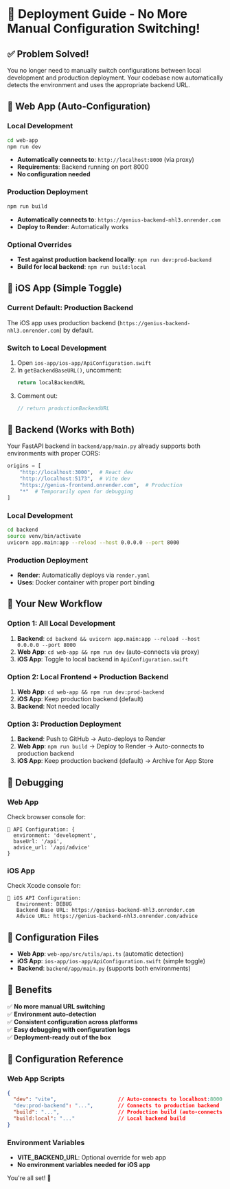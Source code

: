 # 🚀 Deployment Guide - No More Manual Configuration Switching!

## ✅ Problem Solved!

You no longer need to manually switch configurations between local development and production deployment. Your codebase now automatically detects the environment and uses the appropriate backend URL.

## 📱 Web App (Auto-Configuration)

### Local Development
```bash
cd web-app
npm run dev
```
- **Automatically connects to**: `http://localhost:8000` (via proxy)
- **Requirements**: Backend running on port 8000
- **No configuration needed**

### Production Deployment
```bash
npm run build
```
- **Automatically connects to**: `https://genius-backend-nhl3.onrender.com`
- **Deploy to Render**: Automatically works

### Optional Overrides
- **Test against production backend locally**: `npm run dev:prod-backend`
- **Build for local backend**: `npm run build:local`

## 📱 iOS App (Simple Toggle)

### Current Default: Production Backend
The iOS app uses production backend (`https://genius-backend-nhl3.onrender.com`) by default.

### Switch to Local Development
1. Open `ios-app/ios-app/ApiConfiguration.swift`
2. In `getBackendBaseURL()`, uncomment:
   ```swift
   return localBackendURL
   ```
3. Comment out:
   ```swift
   // return productionBackendURL
   ```

## 🔧 Backend (Works with Both)

Your FastAPI backend in `backend/app/main.py` already supports both environments with proper CORS:

```python
origins = [
    "http://localhost:3000",  # React dev
    "http://localhost:5173",  # Vite dev
    "https://genius-frontend.onrender.com",  # Production
    "*"  # Temporarily open for debugging
]
```

### Local Development
```bash
cd backend
source venv/bin/activate
uvicorn app.main:app --reload --host 0.0.0.0 --port 8000
```

### Production Deployment
- **Render**: Automatically deploys via `render.yaml`
- **Uses**: Docker container with proper port binding

## 🎯 Your New Workflow

### Option 1: All Local Development
1. **Backend**: `cd backend && uvicorn app.main:app --reload --host 0.0.0.0 --port 8000`
2. **Web App**: `cd web-app && npm run dev` (auto-connects via proxy)
3. **iOS App**: Toggle to local backend in `ApiConfiguration.swift`

### Option 2: Local Frontend + Production Backend
1. **Web App**: `cd web-app && npm run dev:prod-backend`
2. **iOS App**: Keep production backend (default)
3. **Backend**: Not needed locally

### Option 3: Production Deployment
1. **Backend**: Push to GitHub → Auto-deploys to Render
2. **Web App**: `npm run build` → Deploy to Render → Auto-connects to production backend
3. **iOS App**: Keep production backend (default) → Archive for App Store

## 🐛 Debugging

### Web App
Check browser console for:
```
🔧 API Configuration: {
  environment: 'development',
  baseUrl: '/api',
  advice_url: '/api/advice'
}
```

### iOS App
Check Xcode console for:
```
🔧 iOS API Configuration:
   Environment: DEBUG
   Backend Base URL: https://genius-backend-nhl3.onrender.com
   Advice URL: https://genius-backend-nhl3.onrender.com/advice
```

## 📁 Configuration Files

- **Web App**: `web-app/src/utils/api.ts` (automatic detection)
- **iOS App**: `ios-app/ios-app/ApiConfiguration.swift` (simple toggle)
- **Backend**: `backend/app/main.py` (supports both environments)

## 🎉 Benefits

✅ **No more manual URL switching**  
✅ **Environment auto-detection**  
✅ **Consistent configuration across platforms**  
✅ **Easy debugging with configuration logs**  
✅ **Deployment-ready out of the box**

## 📝 Configuration Reference

### Web App Scripts
```json
{
  "dev": "vite",                    // Auto-connects to localhost:8000
  "dev:prod-backend": "...",        // Connects to production backend
  "build": "...",                   // Production build (auto-connects to production)
  "build:local": "..."              // Local backend build
}
```

### Environment Variables
- **VITE_BACKEND_URL**: Optional override for web app
- **No environment variables needed for iOS app**

You're all set! 🚀 